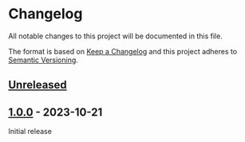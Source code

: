 # Changelog

All notable changes to this project will be documented in this file.

The format is based on [Keep a Changelog](https://keepachangelog.com/en/1.0.0/) and this project adheres
to [Semantic Versioning](https://semver.org/spec/v2.0.0.html).

## [Unreleased]

## [1.0.0] - 2023-10-21

Initial release

[Unreleased]: https://github.com/jhae-de/stylelint-rule-tester/compare/v1.0.0...main
[1.0.0]: https://github.com/jhae-de/stylelint-rule-tester/releases/tag/v1.0.0
